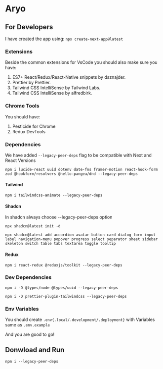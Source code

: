 # Aryo

## For Developers

I have created the app using:
`npx create-next-app@latest`

### Extensions

Beside the common extensions for VsCode you should also make sure you have:

1. ES7+ React/Redux/React-Native snippets by dsznajder.
2. Prettier by Prettier.
3. Tailwind CSS IntelliSense by Tailwind Labs.
4. Tailwind CSS IntelliSense by alfredbirk.

### Chrome Tools

You should have:

1. Pesticide for Chrome
2. Redux DevTools

### Dependencies

We have added `--legacy-peer-deps` flag to be compatible with Next and React Versions

`npm i lucide-react uuid dotenv date-fns framer-motion react-hook-form zod @hookform/resolvers @hello-pangea/dnd --legacy-peer-deps`

#### Tailwind

`npm i tailwindcss-animate --legacy-peer-deps`

#### Shadcn

In shadcn always choose --legacy-peer-deps option

`npx shadcn@latest init -d`

`npx shadcn@latest add accordion avatar button card dialog form input label navigation-menu popover progress select separator sheet sidebar skeleton switch table tabs textarea toggle tooltip`

#### Redux

`npm i react-redux @reduxjs/toolkit --legacy-peer-deps`

### Dev Dependencies

`npm i -D @types/node @types/uuid --legacy-peer-deps`

`npm i -D prettier-plugin-tailwindcss --legacy-peer-deps`

### Env Variables

You should create `.env{.local/.development/.deployment}` with Variables same as `.env.example`

And you are good to go!

## Donwload and Run

`npm i --legacy-peer-deps`
